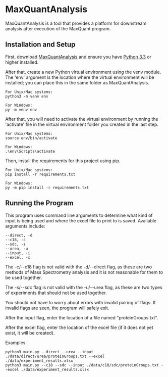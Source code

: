 # MaxQuantAnalysis

MaxQuantAnalysis is a tool that provides a platform for downstream analysis after execution of the MaxQuant program.

## Installation and Setup

First, download [MaxQuantAnalysis](https://github.com/JoshLoecker/MaxQuantAnalysis) and ensure you have [Python 3.3](https://www.python.org/downloads/) or higher installed.

After that, create a new Python virtual environment using the venv module.
The 'env' argument is the location where the virtual environment will be installed; you can place this in the same folder as MaxQuantAnalysis.
```
For Unix/Mac systems:
python3 -m venv env

For Windows:
py -m venv env
```

After that, you will need to activate the virtual environment by running the 'activate' file in the virtual environment folder you created in the last step.
```
For Unix/Mac systems:
source env/bin/activate

For Windows:
.\env\Scripts\activate
```

Then, install the requirements for this project using pip.
```
For Unix/Mac systems:
pip install -r requirements.txt

For Windows:
py -m pip install -r requirements.txt
```

## Running the Program

This program uses command line arguments to determine what kind of input is being used and where the excel file to print to is saved.
Available arguments include:
```
--direct, -d
--c18, -c
--sdc, -s
--urea, -u
--input, -i
--excel, -x
```

The -c/--c18 flag is not valid with the -d/--direct flag, as these are two methods of Mass Spectrometry analysis and it is not reasonable for them to be used together.

The -s/--sdc flag is not valid with the -u/--urea flag, as these are two types of experiments that should not be used together.

You should not have to worry about errors with invalid pairing of flags. If invalid flags are seen, the program will safely exit.

After the input flag, enter the location of a file named "proteinGroups.txt".

After the excel flag, enter the location of the excel file (if it does not yet exist, it will be created).

Examples:
```
python3 main.py --direct --urea --input ./data/direct/urea/proteinGroups.txt --excel ./data/experiment_results.xlsx
python3 main.py --c18 --sdc --input ./data/c18/sdc/proteinGroups.txt --excel ./data/experiment_results.xlsx
```
